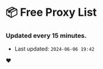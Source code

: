 # :package: Free Proxy List
### Updated every 15 minutes.

- Last updated: `2024-06-06 19:42`

:heart:

